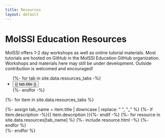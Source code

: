 ```yaml
---
title: Resources
layout: default
---
```


# MolSSI Education Resources

MolSSI offers 1-2 day workshops as well as online tutorial materials. Most tutorials are hosted on GitHub in the MolSSI Education GitHub organization. Workshops and materials here may still be under development. Outside contribution is welcomed and encouraged!

<!-- Tab links -->
<div id="resources-nav" class="tab">
  <nav class="navbar navbar-expand-lg navbar-light bg-light tab resources">
    <div class="collapse navbar-collapse h-100 p-0 " id="navbarNav">
      <ul class="navbar-nav">
        {%- for tab in site.data.resources_tabs -%}
        <li>
            <button id="tab-{{ tab.title | slugify }}" class="tablinks h-100 nav-item">{{ tab.title }}</button>
        </li>
        {%- endfor -%}
      </ul>
    </div>
  </nav>
</div>

<!-- Tab content -->
{%- for item in site.data.resources_tabs %}
  <div id="{{ item.title | slugify }}" class="tabcontent">
    {%- assign tab_name = item.title | downcase | replace: " ", "_" %}
    {%- if item.description -%}{{ item.description }}{%- endif -%}
    {%- for resource in site.data.resources[tab_name] %}
    {%- include resource.html -%}
    {%- endfor %}
  </div>
{%-  endfor %}